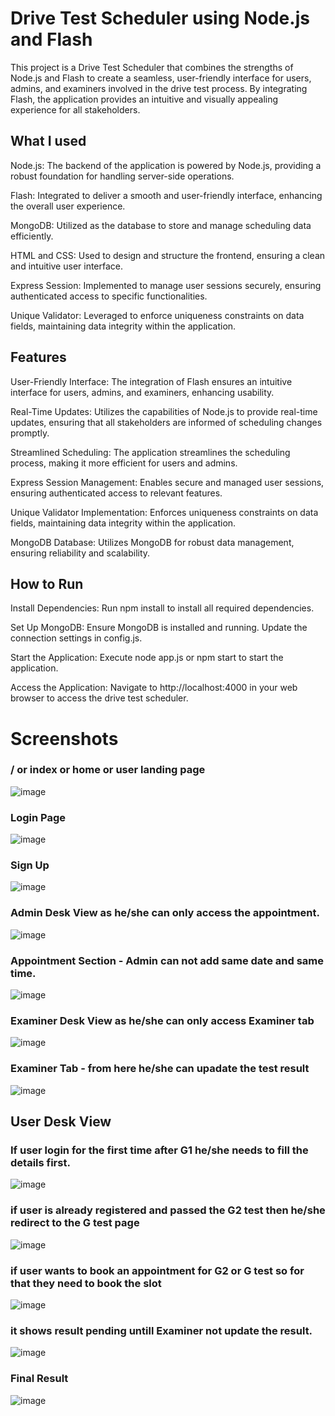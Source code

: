 
# Drive Test Scheduler using Node.js and Flash
This project is a Drive Test Scheduler that combines the strengths of Node.js and Flash to create a seamless, user-friendly interface for users, admins, and examiners involved in the drive test process. By integrating Flash, the application provides an intuitive and visually appealing experience for all stakeholders.


## What I used

Node.js: The backend of the application is powered by Node.js, providing a robust foundation for handling server-side operations.

Flash: Integrated to deliver a smooth and user-friendly interface, enhancing the overall user experience.

MongoDB: Utilized as the database to store and manage scheduling data efficiently.

HTML and CSS: Used to design and structure the frontend, ensuring a clean and intuitive user interface.

Express Session: Implemented to manage user sessions securely, ensuring authenticated access to specific functionalities.

Unique Validator: Leveraged to enforce uniqueness constraints on data fields, maintaining data integrity within the application.
## Features
User-Friendly Interface: The integration of Flash ensures an intuitive interface for users, admins, and examiners, enhancing usability.

Real-Time Updates: Utilizes the capabilities of Node.js to provide real-time updates, ensuring that all stakeholders are informed of scheduling changes promptly.

Streamlined Scheduling: The application streamlines the scheduling process, making it more efficient for users and admins.

Express Session Management: Enables secure and managed user sessions, ensuring authenticated access to relevant features.

Unique Validator Implementation: Enforces uniqueness constraints on data fields, maintaining data integrity within the application.

MongoDB Database: Utilizes MongoDB for robust data management, ensuring reliability and scalability.
## How to Run

Install Dependencies: Run npm install to install all required dependencies.

Set Up MongoDB: Ensure MongoDB is installed and running. Update the connection settings in config.js.

Start the Application: Execute node app.js or npm start to start the application.

Access the Application: Navigate to http://localhost:4000 in your web browser to access the drive test scheduler.



# Screenshots
### / or index or home or user landing page
![image](https://github.com/yv18/DriveTest/assets/147085086/0c2eb499-6d5c-4272-bc12-85835d364ca5)

### Login Page
![image](https://github.com/yv18/DriveTest/assets/147085086/4d223105-7a6f-4594-89c6-9ac2e3e99ad2)

### Sign Up
![image](https://github.com/yv18/DriveTest/assets/147085086/6960fb50-2051-4bad-8eea-52c2d7813bd8)


### Admin Desk View as he/she can only access the appointment.
![image](https://github.com/yv18/DriveTest/assets/147085086/590cbf9f-2216-4137-8b74-3f8e9148b146)

### Appointment Section - Admin can not add same date and same time.
![image](https://github.com/yv18/DriveTest/assets/147085086/002d6ed6-bf95-4524-b848-29b97df1f627)



### Examiner Desk View as he/she can only access Examiner tab
![image](https://github.com/yv18/DriveTest/assets/147085086/5bcd4869-4fa0-492b-b1ad-8093b667b38c)

### Examiner Tab - from here he/she can upadate the test result
![image](https://github.com/yv18/DriveTest/assets/147085086/579c754d-1a70-471e-af8d-905de13c4f39)

## User Desk View
### If user login for the first time after G1 he/she needs to fill the details first.
![image](https://github.com/yv18/DriveTest/assets/147085086/44097ebd-dfc8-4ea6-bec3-dbd2aff97e5c)

### if user is already registered and passed the G2 test then he/she redirect to the G test page
![image](https://github.com/yv18/DriveTest/assets/147085086/ca4dd714-cdf0-4b18-95ed-c8aae78fe815)

### if user wants to book an appointment for G2 or G test so for that they need to book the slot
![image](https://github.com/yv18/DriveTest/assets/147085086/27f87b2f-380d-4d91-8d1e-f137bdf30233)

### it shows result pending untill Examiner not update the result.
![image](https://github.com/yv18/DriveTest/assets/147085086/d541e9a3-530f-4cee-95af-848cf0e4fc90)

### Final Result
![image](https://github.com/yv18/DriveTest/assets/147085086/c27e339b-a01e-48c1-8821-8db77ffad15b)

















